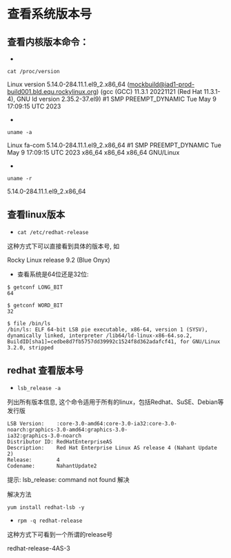 
# 查看系统版本号

## 查看内核版本命令：

-

`cat /proc/version`

Linux version 5.14.0-284.11.1.el9_2.x86_64 (mockbuild@iad1-prod-build001.bld.equ.rockylinux.org) (gcc (GCC) 11.3.1
20221121 (Red Hat 11.3.1-4), GNU ld version 2.35.2-37.el9) #1 SMP PREEMPT_DYNAMIC Tue May 9 17:09:15 UTC 2023

-

`uname -a`

Linux fa-com 5.14.0-284.11.1.el9_2.x86_64 #1 SMP PREEMPT_DYNAMIC Tue May 9 17:09:15 UTC 2023 x86_64 x86_64 x86_64
GNU/Linux

-

`uname -r`

5.14.0-284.11.1.el9_2.x86_64

## 查看linux版本

- `cat /etc/redhat-release`

这种方式下可以直接看到具体的版本号, 如

Rocky Linux release 9.2 (Blue Onyx)

- 查看系统是64位还是32位:

```
$ getconf LONG_BIT
64

$ getconf WORD_BIT
32

$ file /bin/ls
/bin/ls: ELF 64-bit LSB pie executable, x86-64, version 1 (SYSV), dynamically linked, interpreter /lib64/ld-linux-x86-64.so.2, BuildID[sha1]=cedbe8d7fb5757dd39992c1524f8d362adafcf41, for GNU/Linux 3.2.0, stripped
```

## redhat 查看版本号

- `lsb_release -a`

列出所有版本信息, 这个命令适用于所有的linux，包括Redhat、SuSE、Debian等发行版

```
LSB Version:    :core-3.0-amd64:core-3.0-ia32:core-3.0-noarch:graphics-3.0-amd64:graphics-3.0-
ia32:graphics-3.0-noarch
Distributor ID: RedHatEnterpriseAS
Description:    Red Hat Enterprise Linux AS release 4 (Nahant Update 2)
Release:        4
Codename:       NahantUpdate2
```

提示: lsb_release: command not found 解决

解决方法

```
yum install redhat-lsb -y
```

- `rpm -q redhat-release`

这种方式下可看到一个所谓的release号

redhat-release-4AS-3


